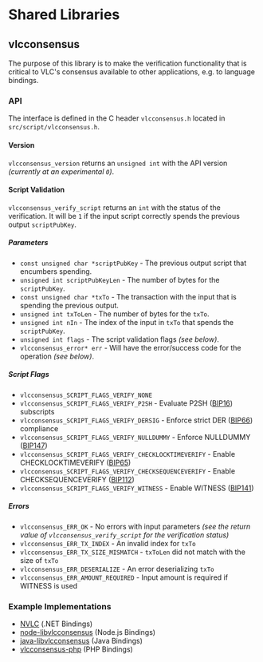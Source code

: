 Shared Libraries
================

## vlcconsensus

The purpose of this library is to make the verification functionality that is critical to VLC's consensus available to other applications, e.g. to language bindings.

### API

The interface is defined in the C header `vlcconsensus.h` located in  `src/script/vlcconsensus.h`.

#### Version

`vlcconsensus_version` returns an `unsigned int` with the API version *(currently at an experimental `0`)*.

#### Script Validation

`vlcconsensus_verify_script` returns an `int` with the status of the verification. It will be `1` if the input script correctly spends the previous output `scriptPubKey`.

##### Parameters
- `const unsigned char *scriptPubKey` - The previous output script that encumbers spending.
- `unsigned int scriptPubKeyLen` - The number of bytes for the `scriptPubKey`.
- `const unsigned char *txTo` - The transaction with the input that is spending the previous output.
- `unsigned int txToLen` - The number of bytes for the `txTo`.
- `unsigned int nIn` - The index of the input in `txTo` that spends the `scriptPubKey`.
- `unsigned int flags` - The script validation flags *(see below)*.
- `vlcconsensus_error* err` - Will have the error/success code for the operation *(see below)*.

##### Script Flags
- `vlcconsensus_SCRIPT_FLAGS_VERIFY_NONE`
- `vlcconsensus_SCRIPT_FLAGS_VERIFY_P2SH` - Evaluate P2SH ([BIP16](https://github.com/bitcoin/bips/blob/master/bip-0016.mediawiki)) subscripts
- `vlcconsensus_SCRIPT_FLAGS_VERIFY_DERSIG` - Enforce strict DER ([BIP66](https://github.com/bitcoin/bips/blob/master/bip-0066.mediawiki)) compliance
- `vlcconsensus_SCRIPT_FLAGS_VERIFY_NULLDUMMY` - Enforce NULLDUMMY ([BIP147](https://github.com/bitcoin/bips/blob/master/bip-0147.mediawiki))
- `vlcconsensus_SCRIPT_FLAGS_VERIFY_CHECKLOCKTIMEVERIFY` - Enable CHECKLOCKTIMEVERIFY ([BIP65](https://github.com/bitcoin/bips/blob/master/bip-0065.mediawiki))
- `vlcconsensus_SCRIPT_FLAGS_VERIFY_CHECKSEQUENCEVERIFY` - Enable CHECKSEQUENCEVERIFY ([BIP112](https://github.com/bitcoin/bips/blob/master/bip-0112.mediawiki))
- `vlcconsensus_SCRIPT_FLAGS_VERIFY_WITNESS` - Enable WITNESS ([BIP141](https://github.com/bitcoin/bips/blob/master/bip-0141.mediawiki))

##### Errors
- `vlcconsensus_ERR_OK` - No errors with input parameters *(see the return value of `vlcconsensus_verify_script` for the verification status)*
- `vlcconsensus_ERR_TX_INDEX` - An invalid index for `txTo`
- `vlcconsensus_ERR_TX_SIZE_MISMATCH` - `txToLen` did not match with the size of `txTo`
- `vlcconsensus_ERR_DESERIALIZE` - An error deserializing `txTo`
- `vlcconsensus_ERR_AMOUNT_REQUIRED` - Input amount is required if WITNESS is used

### Example Implementations
- [NVLC](https://github.com/NicolasDorier/NVLC/blob/master/NVLC/Script.cs#L814) (.NET Bindings)
- [node-libvlcconsensus](https://github.com/bitpay/node-libvlcconsensus) (Node.js Bindings)
- [java-libvlcconsensus](https://github.com/dexX7/java-libvlcconsensus) (Java Bindings)
- [vlcconsensus-php](https://github.com/Bit-Wasp/vlcconsensus-php) (PHP Bindings)
